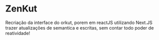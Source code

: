 
# ZenKut

Recriação da interface do orkut, porem em reactJS utilizando Next.JS trazer atualizações de semantica e escritas, sem contar todo poder de reatividade!
